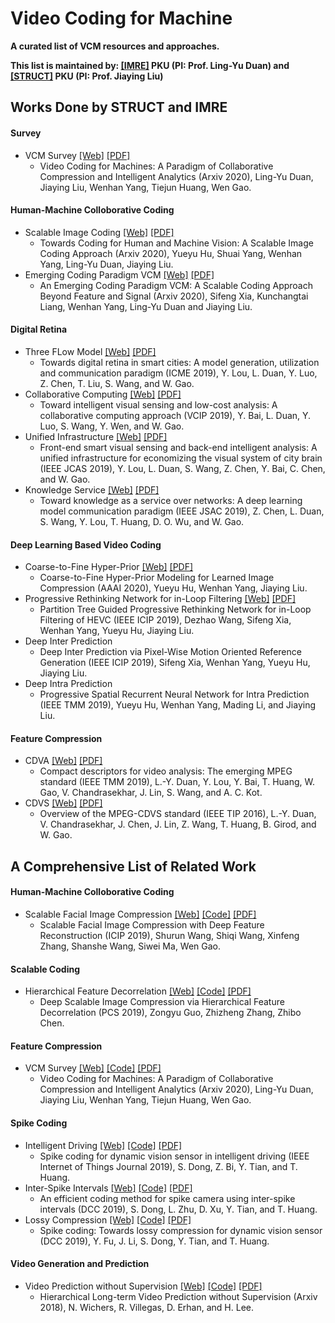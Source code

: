 # Video Coding for Machine

**A curated list of VCM resources and approaches.**

**This list is maintained by: [[IMRE]](http://imre.idm.pku.edu.cn/index.html) PKU (PI: Prof. Ling-Yu Duan) and [[STRUCT]](http://www.icst.pku.edu.cn/struct/struct.html) PKU (PI: Prof. Jiaying Liu)**

## Works Done by STRUCT and IMRE
#### Survey
 * VCM Survey [[Web]]() [[PDF]]()
   * Video Coding for Machines: A Paradigm of Collaborative Compression and Intelligent Analytics (Arxiv 2020), Ling-Yu Duan, Jiaying Liu, Wenhan Yang, Tiejun Huang, Wen Gao.

#### Human-Machine Colloborative Coding
 * Scalable Image Coding [[Web]](https://williamyang1991.github.io/projects/VCM-Face/) [[PDF]]()
   * Towards Coding for Human and Machine Vision: A Scalable Image Coding Approach (Arxiv 2020), Yueyu Hu, Shuai Yang, Wenhan Yang, Ling-Yu Duan, Jiaying Liu.
 * Emerging Coding Paradigm VCM [[Web]]() [[PDF]]()
   * An Emerging Coding Paradigm VCM: A Scalable Coding Approach Beyond Feature and Signal (Arxiv 2020), Sifeng Xia, Kunchangtai Liang, Wenhan Yang, Ling-Yu Duan and Jiaying Liu.
   
#### Digital Retina
 * Three FLow Model [[Web]]() [[PDF]]()
   * Towards digital retina in smart cities: A model generation, utilization and communication paradigm (ICME 2019), Y. Lou, L. Duan, Y. Luo, Z. Chen, T. Liu, S. Wang, and W. Gao.
 * Collaborative Computing  [[Web]]() [[PDF]]()
   * Toward intelligent visual sensing and low-cost analysis: A collaborative computing approach (VCIP 2019), Y. Bai, L. Duan, Y. Luo, S. Wang, Y. Wen, and W. Gao.
 * Unified Infrastructure [[Web]]() [[PDF]]()
   * Front-end smart visual sensing and back-end intelligent analysis: A unified infrastructure for economizing the visual system of city brain (IEEE JCAS 2019), Y. Lou, L. Duan, S. Wang, Z. Chen, Y. Bai, C. Chen, and W. Gao.
 * Knowledge Service [[Web]]() [[PDF]]()
   * Toward knowledge as a service over networks: A deep learning model communication paradigm (IEEE JSAC 2019), Z. Chen, L. Duan, S. Wang, Y. Lou, T. Huang, D. O. Wu, and W. Gao.

#### Deep Learning Based Video Coding
 * Coarse-to-Fine Hyper-Prior [[Web]]() [[PDF]]()
   * Coarse-to-Fine Hyper-Prior Modeling for Learned Image Compression (AAAI 2020), Yueyu Hu, Wenhan Yang, Jiaying Liu.
 * Progressive Rethinking Network for in-Loop Filtering [[Web]]() [[PDF]]()
   * Partition Tree Guided Progressive Rethinking Network for in-Loop Filtering of HEVC (IEEE ICIP 2019), Dezhao Wang, Sifeng Xia, Wenhan Yang, Yueyu Hu, Jiaying Liu.
 * Deep Inter Prediction
   * Deep Inter Prediction via Pixel-Wise Motion Oriented Reference Generation (IEEE ICIP 2019), Sifeng Xia, Wenhan Yang, Yueyu Hu, Jiaying Liu.
 * Deep Intra Prediction
   * Progressive Spatial Recurrent Neural Network for Intra Prediction (IEEE TMM 2019), Yueyu Hu, Wenhan Yang, Mading Li, and Jiaying Liu.
   
#### Feature Compression
 * CDVA [[Web]]() [[PDF]]()
   * Compact descriptors for video analysis: The emerging MPEG standard (IEEE TMM 2019), L.-Y. Duan, Y. Lou, Y. Bai, T. Huang, W. Gao, V. Chandrasekhar, J. Lin, S. Wang, and A. C. Kot.
 * CDVS [[Web]]() [[PDF]]()
   * Overview of the MPEG-CDVS standard (IEEE TIP 2016), L.-Y. Duan, V. Chandrasekhar, J. Chen, J. Lin, Z. Wang, T. Huang, B. Girod, and
W. Gao.

## A Comprehensive List of Related Work
#### Human-Machine Colloborative Coding
 * Scalable Facial Image Compression  [[Web]]() [[Code]]() [[PDF]]()
   * Scalable Facial Image Compression with Deep Feature Reconstruction (ICIP 2019), Shurun Wang, Shiqi Wang, Xinfeng Zhang, Shanshe Wang, Siwei Ma, Wen Gao.
 
#### Scalable Coding
 * Hierarchical Feature Decorrelation [[Web]]() [[Code]]() [[PDF]]()
   * Deep Scalable Image Compression via Hierarchical Feature Decorrelation (PCS 2019), Zongyu Guo, Zhizheng Zhang, Zhibo Chen.

#### Feature Compression
 * VCM Survey [[Web]]() [[Code]]() [[PDF]]()
   * Video Coding for Machines: A Paradigm of Collaborative Compression and Intelligent Analytics (Arxiv 2020), Ling-Yu Duan, Jiaying Liu, Wenhan Yang, Tiejun Huang, Wen Gao.
   
#### Spike Coding
 * Intelligent Driving [[Web]]() [[Code]]() [[PDF]]()
   * Spike coding for dynamic vision sensor in intelligent driving (IEEE Internet of Things Journal 2019), S. Dong, Z. Bi, Y. Tian, and T. Huang.
 * Inter-Spike Intervals [[Web]]() [[Code]]() [[PDF]]()
   * An efficient coding method for spike camera using inter-spike intervals (DCC 2019), S. Dong, L. Zhu, D. Xu, Y. Tian, and T. Huang. 
 * Lossy Compression [[Web]]() [[Code]]() [[PDF]]()
   * Spike coding: Towards lossy compression for dynamic vision sensor (DCC 2019), Y. Fu, J. Li, S. Dong, Y. Tian, and T. Huang.
   
#### Video Generation and Prediction
 * Video Prediction without Supervision [[Web]]() [[Code]]() [[PDF]]()
   * Hierarchical Long-term Video Prediction without Supervision (Arxiv 2018), N. Wichers, R. Villegas, D. Erhan, and H. Lee.

